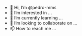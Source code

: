 - 👋 Hi, I’m @pedro-mms
- 👀 I’m interested in ...
- 🌱 I’m currently learning ...
- 💞️ I’m looking to collaborate on ...
- 📫 How to reach me ...

<!---
pedro-mms/pedro-mms is a ✨ special ✨ repository because its `README.md` (this file) appears on your GitHub profile.
You can click the Preview link to take a look at your changes.
--->
